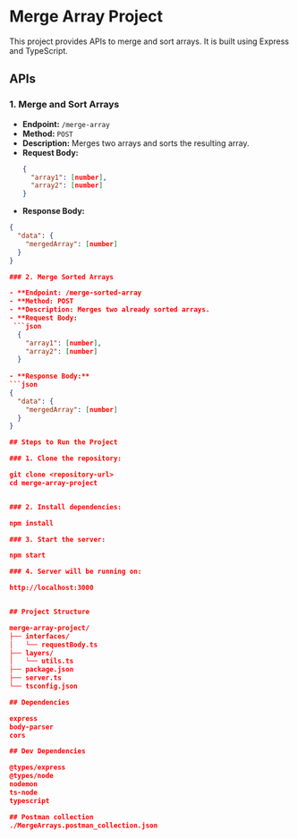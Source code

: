 # Merge Array Project

This project provides APIs to merge and sort arrays. It is built using Express and TypeScript.

## APIs

### 1. Merge and Sort Arrays

- **Endpoint:** `/merge-array`
- **Method:** `POST`
- **Description:** Merges two arrays and sorts the resulting array.
- **Request Body:**
  ```json
  {
    "array1": [number],
    "array2": [number]
  }
  
- **Response Body:**
```json
{
  "data": {
    "mergedArray": [number]
  }
}

### 2. Merge Sorted Arrays

- **Endpoint: /merge-sorted-array
- **Method: POST
- **Description: Merges two already sorted arrays.
- **Request Body:
 ```json
  {
    "array1": [number],
    "array2": [number]
  }
  
- **Response Body:**
```json
{
  "data": {
    "mergedArray": [number]
  }
}

## Steps to Run the Project

### 1. Clone the repository:

git clone <repository-url>
cd merge-array-project


### 2. Install dependencies:

npm install

### 3. Start the server:

npm start

### 4. Server will be running on:

http://localhost:3000


## Project Structure

merge-array-project/
├── interfaces/
│   └── requestBody.ts
├── layers/
│   └── utils.ts
├── package.json
├── server.ts
└── tsconfig.json

## Dependencies

express
body-parser
cors

## Dev Dependencies

@types/express
@types/node
nodemon
ts-node
typescript

## Postman collection 
./MergeArrays.postman_collection.json